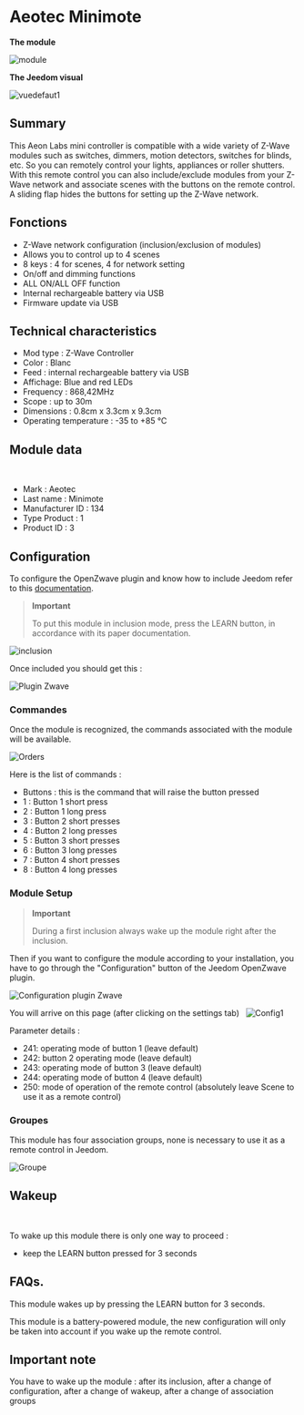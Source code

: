 # Aeotec Minimote

**The module**

![module](images/aeotec.minimote/module.jpg)

**The Jeedom visual**

![vuedefaut1](images/aeotec.minimote/vuedefaut1.jpg)

## Summary

This Aeon Labs mini controller is compatible with a wide variety of Z-Wave modules such as switches, dimmers, motion detectors, switches for blinds, etc. So you can remotely control your lights, appliances or roller shutters. With this remote control you can also include/exclude modules from your Z-Wave network and associate scenes with the buttons on the remote control. A sliding flap hides the buttons for setting up the Z-Wave network.

## Fonctions

-   Z-Wave network configuration (inclusion/exclusion of modules)
-   Allows you to control up to 4 scenes
-   8 keys : 4 for scenes, 4 for network setting
-   On/off and dimming functions
-   ALL ON/ALL OFF function
-   Internal rechargeable battery via USB
-   Firmware update via USB

## Technical characteristics

-   Mod type : Z-Wave Controller
-   Color : Blanc
-   Feed : internal rechargeable battery via USB
-   Affichage: Blue and red LEDs
-   Frequency : 868,42MHz
-   Scope : up to 30m
-   Dimensions : 0.8cm x 3.3cm x 9.3cm
-   Operating temperature : -35 to +85 °C

## Module data
 
-   Mark : Aeotec
-   Last name : Minimote
-   Manufacturer ID : 134
-   Type Product : 1
-   Product ID : 3

## Configuration

To configure the OpenZwave plugin and know how to include Jeedom refer to this [documentation](https://doc.jeedom.com/en_US/plugins/automation%20protocol/openzwave/).

> **Important**
>
> To put this module in inclusion mode, press the LEARN button, in accordance with its paper documentation.

![inclusion](images/aeotec.minimote/inclusion.jpg)

Once included you should get this :

![Plugin Zwave](images/aeotec.minimote/information.jpg)

### Commandes

Once the module is recognized, the commands associated with the module will be available.

![Orders](images/aeotec.minimote/commandes.jpg)

Here is the list of commands :

-   Buttons : this is the command that will raise the button pressed
  - 1 : Button 1 short press
  - 2 : Button 1 long press
  - 3 : Button 2 short presses
  - 4 : Button 2 long presses
  - 5 : Button 3 short presses
  - 6 : Button 3 long presses
  - 7 : Button 4 short presses
  - 8 : Button 4 long presses

### Module Setup

> **Important**
>
> During a first inclusion always wake up the module right after the inclusion.

Then if you want to configure the module according to your installation, you have to go through the "Configuration" button of the Jeedom OpenZwave plugin.

![Configuration plugin Zwave](images/plugin/bouton_configuration.jpg)

You will arrive on this page (after clicking on the settings tab)
 
![Config1](images/aeotec.minimote/config1.jpg)

Parameter details :

-   241: operating mode of button 1 (leave default)
-   242: button 2 operating mode (leave default)
-   243: operating mode of button 3 (leave default)
-   244: operating mode of button 4 (leave default)
-   250: mode of operation of the remote control (absolutely leave Scene to use it as a remote control)

### Groupes

This module has four association groups, none is necessary to use it as a remote control in Jeedom.

![Groupe](images/aeotec.minimote/groupe.jpg)

## Wakeup

 

To wake up this module there is only one way to proceed :

-   keep the LEARN button pressed for 3 seconds

## FAQs.

This module wakes up by pressing the LEARN button for 3 seconds.

This module is a battery-powered module, the new configuration will only be taken into account if you wake up the remote control.

## Important note

You have to wake up the module : after its inclusion, after a change of configuration, after a change of wakeup, after a change of association groups

